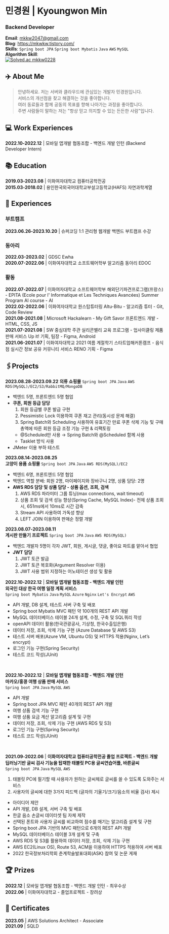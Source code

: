 # 민경원 | Kyoungwon Min
### Backend Developer

**Email**: mkkw2047@gmail.com <br>
**Blog**: https://mkwkw.tistory.com/ <br>
**Skills**: `Spring boot JPA` `Spring boot Mybatis` `Java` `AWS` `MySQL` <br>
**Algorithm Skill**:<br>
[![Solved.ac
mkkw0228](http://mazassumnida.wtf/api/v2/generate_badge?boj=mkkw0228)](https://solved.ac/mkkw0228)

## ✈️ About Me
>안녕하세요. 저는 서버와 클라우드에 관심있는 개발자 민경원입니다. <br>
>서비스의 개선점을 찾고 해결하는 것을 좋아합니다. <br>
>여러 동료들과 함께 공동의 목표를 향해 나아가는 과정을 좋아합니다. <br>
>주변 사람들이 말하는 저는 "항상 믿고 의지할 수 있는 든든한 사람"입니다. <br>

## 💻 Work Experiences
**2022.10-2022.12** | 모바일 앱개발 협동조합 - 백엔드 개발 인턴 (Backend Developer Intern) <br>
## 📚 Education
**2019.03-2023.08** | 이화여자대학교 컴퓨터공학전공 <br>
**2015.03-2018.02** | 용인한국외국어대학교부설고등학교(HAFS) 자연과학계열<br>
## 🎯 Experiences
### 부트캠프
**2023.06.26-2023.10.20** | 슈퍼코딩 1:1 관리형 웹개발 백엔드 부트캠프 수강
### 동아리
**2022.03-2023.02** | GDSC Ewha <br>
**2020.07-2022.06** | 이화여자대학교 소프트웨어학부 알고리즘 동아리 EDOC <br>
### 활동 
**2022.07-2022.07** | 이화여자대학교 소프트웨어학부 해외단기파견프로그램(프랑스) - EPITA (Ecole pour l' Informatique et Les Techniques Avancées) Summer Program AI course - AI <br> 
**2022.02-2022.06** | 이화여자대학교 원스탑튜터링 Altu-Bitu - 알고리즘 튜터 - Git, Code Review <br>
**2021.08-2021.08** | Microsoft Hackalearn - My Gift Savor 프론트엔드 개발 - HTML, CSS, JS <br>
**2021.07-2021.08** | SW 중심대학 주관 실리콘밸리 교육 프로그램 - 업사이클링 제품 판매 서비스 Up it! 기획, 팀장 - Figma, Android <br>
**2021.06-2021.07** | 이화여자대학교 2021 여름 계절학기 스타트업해커톤캠프 - 음식점 실시간 정보 공유 커뮤니티 서비스 RENO 기획 - Figma <br>

## 🖇️Projects
**2023.08.28-2023.09.22**
**의류 쇼핑몰**
`Spring boot JPA` `Java` `AWS RDS(MySQL)/EC2/S3/RabbitMQ/MongoDB`
- 백엔드 5명, 프론트엔드 5명 협업
- **쿠폰, 회원 등급 담당**
  1. 회원 등급별 쿠폰 발급 구현
  2. Pessimistic Lock 이용하여 쿠폰 재고 관리(동시성 문제 해결)
  3. Spring Batch와 Scheduling 사용하여 유효기간 만료 쿠폰 삭제 기능 및 구매 총액에 따른 회원 등급 조정 기능 구현 & 리팩토링
    - @Scheduled만 사용 → Spring Batch와 @Scheduled 함께 사용
    - Tasklet 방식 사용
- JMeter 이용 부하 테스트

**2023.08.14-2023.08.25**     
**고양이 용품 쇼핑몰**
`Spring boot JPA` `Java` `AWS RDS(MySQL)/EC2`
- 백엔드 6명, 프론트엔드 5명 협업
- 백엔드 역할 분배: 회원 2명, 마이페이지와 장바구니 2명, 상품 담당: 2명
- **AWS RDS 담당 및 상품 담당 - 상품 옵션, 조회, 검색**
  1. AWS RDS 파라미터 그룹 튜닝(max connections, wait timeout)
  2. 상품 조회 및 검색 성능 향상(Spring Cache, MySQL Index)- 전체 상품 조회 시, 651ms에서 10ms로 시간 감축
  3. Stream API 사용하여 가독성 향상
  4. LEFT JOIN 이용하여 판매순 정렬 개발

**2023.08.07-2023.08.11**    
**게시판 만들기 프로젝트**
`Spring boot JPA` `Java` `AWS RDS(MySQL)`
- 백엔드 개발자 5명이 각자 JWT, 회원, 게시글, 댓글, 좋아요 파트를 맡아서 협업
- **JWT 담당**
    1. JWT 토큰 발급
    2. JWT 토큰 복호화(Argument Resolver 이용)
    3. JWT 사용 범위 지정하는 어노테이션 생성 및 활용

**2022.10-2022.12** | **모바일 앱개발 협동조합 - 백엔드 개발 인턴**<br>
**외국인 대상 한국 여행 일정 계획 서비스**<br>
`Spring boot Mybatis` `Java` `MySQL` `Azure` `Nginx` `Let's Encrypt` `AWS` <br>
- API 개발, DB 설계, 테스트 서버 구축 및 배포
- Spring boot Mybatis MVC 패턴 약 100개의 REST API 개발
- MySQL 데이터베이스 테이블 24개 설계, 수정, 구축 및 SQL쿼리 작성
- openAPI 데이터 활용(한국관광공사, 기상청, 한국수출입은행)
- 데이터 저장, 조회, 삭제 기능 구현 (Azure Database 및 AWS S3)
- 테스트 서버 배포(Azure VM, Ubuntu OS) 및 HTTPS 적용(Nginx, Let’s encrypt)
- 로그인 기능 구현(Spring Security)
- 테스트 코드 작성(JUnit)
<br>

**2022.10-2022.12** | **모바일 앱개발 협동조합 - 백엔드 개발 인턴**<br>
**마카오/홍콩 여행 상품 판매 서비스** <br>
`Spring boot JPA` `Java` `MySQL` `AWS`
- API 개발
- Spring boot JPA MVC 패턴 40개의 REST API 개발
- 여행 상품 검색 기능 구현
- 여행 상품 요금 계산 알고리즘 설계 및 구현
- 데이터 저장, 조회, 삭제 기능 구현 (AWS RDS 및 S3)
- 로그인 기능 구현(Spring Security)
- 테스트 코드 작성(JUnit)
<br>

**2021.09-2022.06** | **이화여자대학교 컴퓨터공학전공 졸업 프로젝트 - 백엔드 개발** <br>
**딥러닝기반 글씨 검사 기능을 탑재한 태블릿 PC용 글씨연습어플,  바른글씨** <br>
`Spring boot JPA` `Java` `MySQL` `AWS`
1. 태블릿 PC에 필기할 때 사용자가 원하는 글씨체로 글씨를 쓸 수 있도록 도와주는 서비스 <br>
2. 사용자의 글씨에 대한 3가지 피드백 (글자의 기울기/크기/음소의 비율 검사) 제시 <br>
- 아이디어 제안
- API 개발, DB 설계, 서버 구축 및 배포
- 한글 음소 손글씨 데이터셋 팀 자체 제작
- 선택된 폰트와 사용자 글씨를 비교하여 점수를 매기는 알고리즘 설계 및 구현
- Spring boot JPA 기반의 MVC 패턴으로 6개의 REST API 개발
- MySQL 데이터베이스 테이블 3개 설계 및 구축
- AWS RDS 및 S3를 활용하여 데이터 저장, 조회, 삭제 기능 구현
- AWS EC2(Linux OS), Route 53, ACM을 이용하여 HTTPS 적용하여 서버 배포
- 2022 한국정보처리학회 춘계학술발표대회(ASK) 참여 및 논문 게재

## 🏆 Prizes
**2022.12** | 모바일 앱개발 협동조합 - 백엔드 개발 인턴 - 최우수상 <br>
**2022.06** | 이화여자대학교 - 졸업프로젝트 - 장려상 <br>

## 📎 Certificates
**2023.05** | AWS Solutions Architect - Associate <br>
**2021.09** | SQLD <br>
<!--
**mkwkw/mkwkw** is a ✨ _special_ ✨ repository because its `README.md` (this file) appears on your GitHub profile.

Here are some ideas to get you started:

- 🔭 I’m currently working on ...
- 🌱 I’m currently learning ...
- 👯 I’m looking to collaborate on ...
- 🤔 I’m looking for help with ...
- 💬 Ask me about ...
- 📫 How to reach me: ...
- 😄 Pronouns: ...
- ⚡ Fun fact: ...
-->


